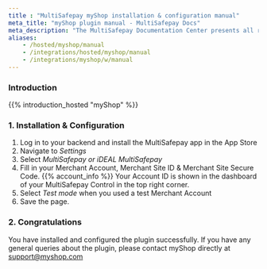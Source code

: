 ```yaml
---
title : "MultiSafepay myShop installation & configuration manual"
meta_title: "myShop plugin manual - MultiSafepay Docs"
meta_description: "The MultiSafepay Documentation Center presents all relevant information about our Plugins and API. You can also find support pages for payment methods, tools and general questions as well as the contact details of our Support and Integration Teams."
aliases: 
    - /hosted/myshop/manual
    - /integrations/hosted/myshop/manual
    - /integrations/myshop/w/manual
---
```

### Introduction

{{% introduction_hosted "myShop" %}}

### 1. Installation & Configuration
1. Log in to your backend and install the MultiSafepay app in the App Store
2. Navigate to _Settings_ 
3. Select _MultiSafepay or iDEAL MultiSafepay_
4. Fill in your Merchant Account, Merchant Site ID & Merchant Site Secure Code. {{% account_info %}} 
Your Account ID is shown in the dashboard of your MultiSafepay Control in the top right corner.
5. Select _Test mode_ when you used a test Merchant Account
6. Save the page.

### 2. Congratulations
You have installed and configured the plugin successfully. If you have any general queries about the plugin, please contact myShop directly at <support@myshop.com>
